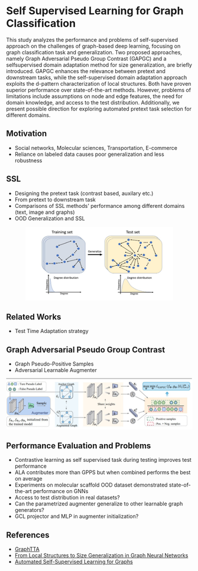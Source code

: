 # Self Supervised Learning for Graph Classification

This study analyzes the performance and problems of self-supervised approach on the challenges of graph-based deep learning, focusing on graph classification task and generalization. Two proposed approaches, namely Graph Adversarial Pseudo Group Contrast (GAPGC) and a selfsupervised domain adaptation method for size generalization, are briefly introduced. GAPGC enhances the relevance between pretext and downstream tasks, while the self-supervised domain adaptation approach exploits the d-pattern characterization of local structures. Both have proven superior performance over state-of-the-art methods. However, problems of limitations include assumptions on node and edge features, the need for domain knowledge, and access to the test distribution. Additionally, we present possible direction for exploring automated pretext task selection for different domains.

## Motivation

* Social networks, Molecular sciences, Transportation, E-commerce
* Reliance on labeled data causes poor generalization and less robustness

## SSL

* Designing the pretext task (contrast based, auxilary etc.)
* From pretext to downstream task
* Comparisons of SSL methods' performance among different domains (text, image and graphs)
* OOD Generalization and SSL

<p align="center">
    <img width=400 height=200 src="https://github.com/hasanselimyagci/seminar-ml-graph-ssl/blob/main/img/SizeGen.jpg">
  </p>

## Related Works

* Test Time Adaptation strategy

## Graph Adversarial Pseudo Group Contrast

* Graph Pseudo-Positive Samples
* Adversarial Learnable Augmenter

<p align="center">
    <img src="https://github.com/hasanselimyagci/seminar-ml-graph-ssl/blob/main/img/tta.jpg">
  </p>


## Performance Evaluation and Problems

* Contrastive learning as self supervised task during testing improves test performance
* ALA contributes more than GPPS but when combined performs the best on average
* Experiments on molecular scaffold OOD dataset demonstrated state-of-the-art performance on GNNs
* Access to test distribution in real datasets?
* Can the parametrized augmenter generalize to other learnable graph generators?
* GCL projector and MLP in augmenter initialization?

## References
* [GraphTTA](https://arxiv.org/abs/2208.09126 "Test Time Adaptation on Graph Neural Networks")
* [From Local Structures to Size Generalization in Graph Neural Networks](https://arxiv.org/abs/2010.08853)
* [Automated Self-Supervised Learning for Graphs](https://arxiv.org/abs/2106.05470)

